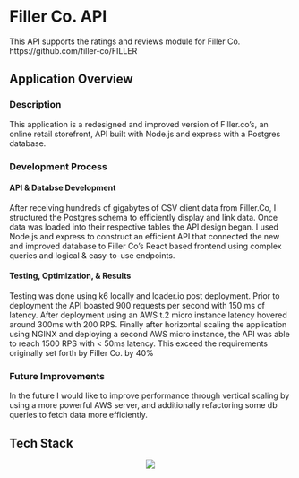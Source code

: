 <h1>Filler Co. API</h1>
This API supports the ratings and reviews module for Filler Co. https://github.com/filler-co/FILLER
<h2>Application Overview</h2>
<h3>Description</h3>
 This application is a redesigned and improved version of Filler.co’s, an online retail storefront, API built with Node.js and express with a Postgres database.
 <h3>Development Process</h3>
 
   <h4>API & Databse Development</h4>
  After receiving hundreds of gigabytes of CSV client data from Filler.Co, I structured the Postgres schema to efficiently display and link data. Once data was loaded into their respective tables the API design began. I used Node.js and express to construct an efficient API that connected the new and improved database to Filler Co’s React based frontend using complex queries and logical & easy-to-use endpoints.
   <h4>Testing, Optimization, & Results</h4>
   Testing was done using k6 locally and loader.io post deployment. Prior to deployment the API boasted 900 requests per second with 150 ms of latency. After deployment using an AWS t.2 micro instance latency hovered around 300ms with 200 RPS. Finally after horizontal scaling the application using NGINX and deploying a second AWS micro instance, the API was able to reach 1500 RPS with < 50ms latency. This exceed the requirements originally set forth by Filler Co. by 40%

 <h3>Future Improvements</h3>
 In the future I would like to improve performance through vertical scaling by using a more powerful AWS server, and additionally refactoring some db queries to fetch data more efficiently.



<h2>Tech Stack</h2>
<p align="center">
  <a href="https://skillicons.dev">
    <img src="https://skillicons.dev/icons?i=nodejs,express,postgres,aws,nginx" />
  </a>
</p>
